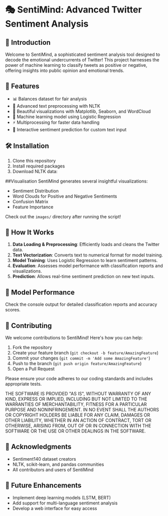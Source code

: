 # 🎭 SentiMind: Advanced Twitter Sentiment Analysis

## 🌟 Introduction
Welcome to SentiMind, a sophisticated sentiment analysis tool designed to decode the emotional undercurrents of Twitter! This project harnesses the power of machine learning to classify tweets as positive or negative, offering insights into public opinion and emotional trends.

## 🚀 Features
- 📊 Balances dataset for fair analysis
- 🧹 Advanced text preprocessing with NLTK
- 🎨 Beautiful visualizations with Matplotlib, Seaborn, and WordCloud
- 🧠 Machine learning model using Logistic Regression
- ⚡ Multiprocessing for faster data handling
- 🔮 Interactive sentiment prediction for custom text input

## 🛠️ Installation
1. Clone this repository
2. Install required packages
3. Download NLTK data:


##Visualisation
SentiMind generates several insightful visualizations:
- Sentiment Distribution
- Word Clouds for Positive and Negative Sentiments
- Confusion Matrix
- Feature Importance

Check out the `images/` directory after running the script!

## 🧠 How It Works
1. **Data Loading & Preprocessing**: Efficiently loads and cleans the Twitter data.
2. **Text Vectorization**: Converts text to numerical format for model training.
3. **Model Training**: Uses Logistic Regression to learn sentiment patterns.
4. **Evaluation**: Assesses model performance with classification reports and visualizations.
5. **Prediction**: Allows real-time sentiment prediction on new text inputs.

## 🎯 Model Performance
Check the console output for detailed classification reports and accuracy scores.

## 🤝 Contributing
We welcome contributions to SentiMind! Here's how you can help:

1. Fork the repository
2. Create your feature branch (`git checkout -b feature/AmazingFeature`)
3. Commit your changes (`git commit -m 'Add some AmazingFeature'`)
4. Push to the branch (`git push origin feature/AmazingFeature`)
5. Open a Pull Request

Please ensure your code adheres to our coding standards and includes appropriate tests.

THE SOFTWARE IS PROVIDED "AS IS", WITHOUT WARRANTY OF ANY KIND, EXPRESS OR
IMPLIED, INCLUDING BUT NOT LIMITED TO THE WARRANTIES OF MERCHANTABILITY,
FITNESS FOR A PARTICULAR PURPOSE AND NONINFRINGEMENT. IN NO EVENT SHALL THE
AUTHORS OR COPYRIGHT HOLDERS BE LIABLE FOR ANY CLAIM, DAMAGES OR OTHER
LIABILITY, WHETHER IN AN ACTION OF CONTRACT, TORT OR OTHERWISE, ARISING FROM,
OUT OF OR IN CONNECTION WITH THE SOFTWARE OR THE USE OR OTHER DEALINGS IN THE
SOFTWARE.

## 🙏 Acknowledgments
- Sentiment140 dataset creators
- NLTK, scikit-learn, and pandas communities
- All contributors and users of SentiMind

## 🔮 Future Enhancements
- Implement deep learning models (LSTM, BERT)
- Add support for multi-language sentiment analysis
- Develop a web interface for easy access
